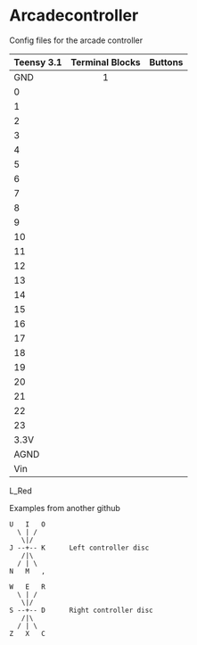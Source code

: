 # Arcadecontroller
Config files for the arcade controller

| Teensy 3.1  | Terminal Blocks  | Buttons     |
| ----------- |:----------------:| -----------:|
| GND         | 1                |             |
| 0           |                  |             |
| 1           |                  |             |
| 2           |                  |             |
| 3           |                  |             |
| 4           |                  |             |
| 5           |                  |             |
| 6           |                  |             |
| 7           |                  |             |
| 8           |                  |             |
| 9           |                  |             |
| 10          |                  |             |
| 11          |                  |             |
| 12          |                  |             |
| 13          |                  |             |
| 14          |                  |             |
| 15          |                  |             |
| 16          |                  |             |
| 17          |                  |             |
| 18          |                  |             |
| 19          |                  |             |
| 20          |                  |             |
| 21          |                  |             |
| 22          |                  |             |
| 23          |                  |             |
| 3.3V        |                  |             |
| AGND        |                  |             |
| Vin         |                  |             |


L_Red

Examples from another github

    U   I   O
      \ | /
       \|/ 
    J --+-- K      Left controller disc
       /|\
      / | \
    N   M   , 

    W   E   R
      \ | /
       \|/ 
    S --+-- D      Right controller disc
       /|\
      / | \
    Z   X   C
